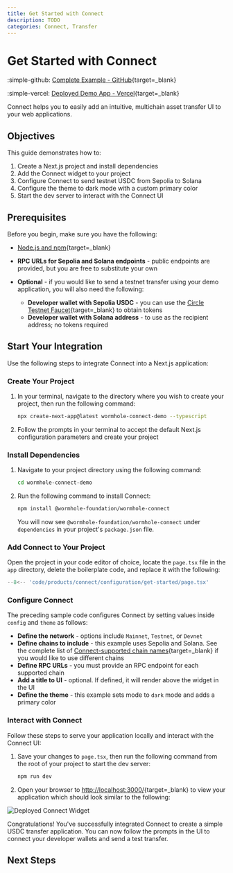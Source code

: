 ```yaml
---
title: Get Started with Connect
description: TODO 
categories: Connect, Transfer
---
```


# Get Started with Connect

<!--TODO: work with WH to get moved to official repos-->

:simple-github: [Complete Example - GitHub](https://github.com/dawnkelly09/connect-usdc-demo-app){target=\_blank}

:simple-vercel: [Deployed Demo App - Vercel](https://connect-usdc-demo-app.vercel.app/){target=\_blank}

Connect helps you to easily add an intuitive, multichain asset transfer UI to your web applications.

## Objectives

This guide demonstrates how to: 

1. Create a Next.js project and install dependencies
2. Add the Connect widget to your project
3. Configure Connect to send testnet USDC from Sepolia to Solana
4. Configure the theme to dark mode with a custom primary color
5. Start the dev server to interact with the Connect UI

## Prerequisites

Before you begin, make sure you have the following:

- [Node.js and npm](https://docs.npmjs.com/downloading-and-installing-node-js-and-npm){target=\_blank}
- **RPC URLs for Sepolia and Solana endpoints** - public endpoints are provided, but you are free to substitute your own

- **Optional** - if you would like to send a testnet transfer using your demo application, you will also need the following:

    - **Developer wallet with Sepolia USDC** - you can use the [Circle Testnet Faucet](https://faucet.circle.com/){target=\_blank} to obtain tokens
    - **Developer wallet with Solana address** - to use as the recipient address; no tokens required


## Start Your Integration

Use the following steps to integrate Connect into a Next.js application:

### Create Your Project

1. In your terminal, navigate to the directory where you wish to create your project, then run the following command:

    ```bash
    npx create-next-app@latest wormhole-connect-demo --typescript
    ```

2. Follow the prompts in your terminal to accept the default Next.js configuration parameters and create your project


### Install Dependencies

1. Navigate to your project directory using the following command:

    ```bash
    cd wormhole-connect-demo
    ```

2. Run the following command to install Connect:

    ```bash
    npm install @wormhole-foundation/wormhole-connect
    ```

    You will now see `@wormhole-foundation/wormhole-connect` under `dependencies` in your project's `package.json` file.

### Add Connect to Your Project

Open the project in your code editor of choice, locate the `page.tsx` file in the `app` directory, delete the boilerplate code, and replace it with the following:

```typescript title="page.tsx"
--8<-- 'code/products/connect/configuration/get-started/page.tsx'
```

### Configure Connect

The preceding sample code configures Connect by setting values inside `config` and `theme` as follows:

- **Define the network** - options include `Mainnet`, `Testnet`, or `Devnet`
- **Define chains to include** - this example uses Sepolia and Solana. See the complete list of [Connect-supported chain names](https://github.com/wormhole-foundation/wormhole-sdk-ts/blob/main/core/base/src/constants/chains.ts){target=\_blank} if you would like to use different chains
- **Define RPC URLs** - you must provide an RPC endpoint for each supported chain
- **Add a title to UI** - optional. If defined, it will render above the widget in the UI
- **Define the theme** - this example sets mode to `dark` mode and adds a primary color

### Interact with Connect

Follow these steps to serve your application locally and interact with the Connect UI:

1. Save your changes to `page.tsx`, then run the following command from the root of your project to start the dev server: 

    ```bash
    npm run dev
    ```

2. Open your browser to [http://localhost:3000/](http://localhost:3000/){target=\_blank} to view your application which should look similar to the following:

![Deployed Connect Widget](/docs/images/products/connect/tutorials/react-dapp/get-started/connect-get-started01.webp)

Congratulations! You've successfully integrated Connect to create a simple USDC transfer application. You can now follow the prompts in the UI to connect your developer wallets and send a test transfer.

## Next Steps

<!--TODO: links to other guides and tutorials. Definitely want to feature using Connect to interact with your NTT deployment-->





